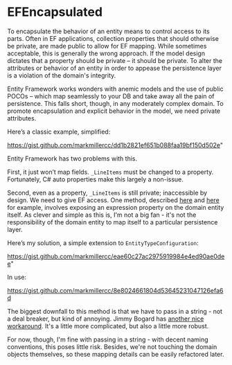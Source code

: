 # EFEncapsulated

To encapsulate the behavior of an entity means to control access to its parts. Often in EF applications, collection properties that should otherwise be private, are made public to allow for EF mapping. While sometimes acceptable, this is generally the wrong approach. If the model design dictates that a property should be private – it should be private. To alter the attributes or behavior of an entity in order to appease the persistence layer is a violation of the domain's integrity.

Entity Framework works wonders with anemic models and the use of public POCOs – which map seamlessly to your DB and take away all the pain of persistence. This falls short, though, in any moderately complex domain. To promote encapsulation and explicit behavior in the model, we need private attributes.

Here’s a classic example, simplified:

https://gist.github.com/markmillercc/dd1b2821ef651b088faa19bf150d502e"

Entity Framework has two problems with this.

First, it just won’t map fields. <code>_LineItems</code> must be changed to a property. Fortunately, C# auto properties make this largely a non-issue.

Second, even as a property, <code>_LineItems</code> is still private; inaccessible by design. We need to give EF access. One method, described <a href="http://ardalis.com/exposing-private-collection-properties-to-entity-framework" target="_blank">here</a> and <a href="http://owencraig.com/mapping-but-not-exposing-icollections-in-entity-framework/" target="_blank">here</a> for example, involves exposing an expression property on the domain entity itself. As clever and simple as this is, I'm not a big fan - it's not the responsibility of the domain entity to map itself to a particular persistence layer. 

Here’s my solution, a simple extension to <code>EntityTypeConfiguration</code>:

https://gist.github.com/markmillercc/eae60c27ac2975919984e4ed90ae0dee"

In use:

https://gist.github.com/markmillercc/8e8024661804d53645231047126efa6d

The biggest downfall to this method is that we have to pass in a string - not a deal breaker, but kind of annoying. Jimmy Bogard has <a href="https://lostechies.com/jimmybogard/2014/05/09/missing-ef-feature-workarounds-encapsulated-collections/" target="_blank">another nice workaround</a>. It's a little more complicated, but also a little more robust.

For now, though, I'm fine with passing in a string - with decent naming conventions, this poses little risk. Besides, we're not touching the domain objects themselves, so these mapping details can be easily refactored later.
